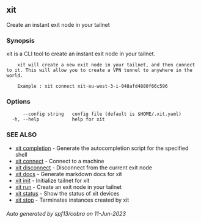 ## xit

Create an instant exit node in your tailnet

### Synopsis

xit is a CLI tool to create an instant exit node in your tailnet.
		
		xit will create a new exit node in your tailnet, and then connect to it. This will allow you to create a VPN tunnel to anywhere in the world.
		
		Example : xit connect xit-eu-west-3-i-048afd4880f66c596

### Options

```
      --config string   config file (default is $HOME/.xit.yaml)
  -h, --help            help for xit
```

### SEE ALSO

* [xit completion](xit_completion.md)	 - Generate the autocompletion script for the specified shell
* [xit connect](xit_connect.md)	 - Connect to a machine
* [xit disconnect](xit_disconnect.md)	 - Disconnect from the current exit node
* [xit docs](xit_docs.md)	 - Generate markdown docs for xit
* [xit init](xit_init.md)	 - Initialize tailnet for xit
* [xit run](xit_run.md)	 - Create an exit node in your tailnet
* [xit status](xit_status.md)	 - Show the status of xit devices
* [xit stop](xit_stop.md)	 - Terminates instances created by xit

###### Auto generated by spf13/cobra on 11-Jun-2023
